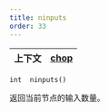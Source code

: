 ```yaml
---
title: ninputs
order: 33
---
```

| 上下文 | [chop](../contexts/chop.html) |
| --- | --- |

`int  ninputs()`

返回当前节点的输入数量。
